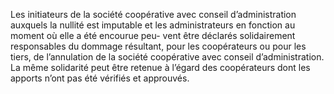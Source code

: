 Les initiateurs de la société coopérative avec conseil d’administration auxquels la nullité est imputable et les administrateurs en fonction au moment où elle a été encourue peu- vent être déclarés solidairement responsables du dommage résultant, pour les coopérateurs ou pour les tiers, de l’annulation de la société coopérative avec conseil d’administration.
La même solidarité peut être retenue à l’égard des coopérateurs dont les apports n’ont pas été vérifiés et approuvés.